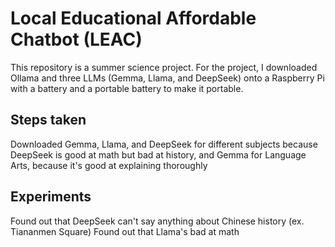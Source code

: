 # Local Educational Affordable Chatbot (LEAC)

This repository is a summer science project. For the project, I downloaded Ollama and three LLMs (Gemma, Llama, and DeepSeek) onto a Raspberry Pi with a battery and a portable battery to make it portable. 

## Steps taken
Downloaded Gemma, Llama, and DeepSeek for different subjects because DeepSeek is good at math but bad at history, and Gemma for Language Arts, because it's good at explaining thoroughly

## Experiments
Found out that DeepSeek can't say anything about Chinese history (ex. Tiananmen Square)
Found out that Llama's bad at math



